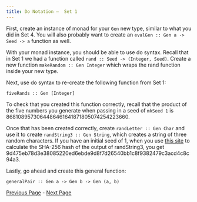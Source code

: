 ```yaml
---
title: Do Notation –  Set 1
---
```


First, create an instance of monad for your `Gen` new type, similar to what you did in Set 4.
You will also probably want to create an `evalGen :: Gen a -> Seed -> a` function as well.

With your monad instance, you should be able to use do syntax. Recall that in Set 1 we had
a function called `rand :: Seed -> (Integer, Seed)`. Create a new function
`makeRandom :: Gen Integer` which wraps the rand function inside your new type.

Next, use do syntax to re-create the following function from Set 1:

    fiveRands :: Gen [Integer]

To check that you created this function correctly, recall that the product of the five numbers
you generate when passing in a seed of `mkSeed 1` is 8681089573064486461641871805074254223660.

Once that has been created correctly, create `randLetter :: Gen Char` and use it to create
`randString3 :: Gen String`, which creates a string of three random characters. If you have an initial seed of 1, when you use [this site](http://www.xorbin.com/tools/sha256-hash-calculator) to
calculate the SHA-256 hash of the output of randString3, you get
9d475eb78d3e38085220ed6ebde9d8f7d26540bb1c8f9382479c3acd4c8c94a3.

Lastly, go ahead and create this general function:

    generalPair :: Gen a -> Gen b -> Gen (a, b)

[Previous Page](ex5-2.html) - [Next Page](ex5-4.html)
